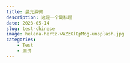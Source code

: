 ```yaml
---
title: 晨光熹微
description: 这是一个副标题
date: 2023-05-14
slug: test-chinese
image: helena-hertz-wWZzXlDpMog-unsplash.jpg
categories:
    - Test
    - 测试
---
```

